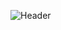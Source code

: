 ![Header](https://user-images.githubusercontent.com/87083797/149669166-321fb911-5661-4d78-ab98-c905f4194709.jpg)
